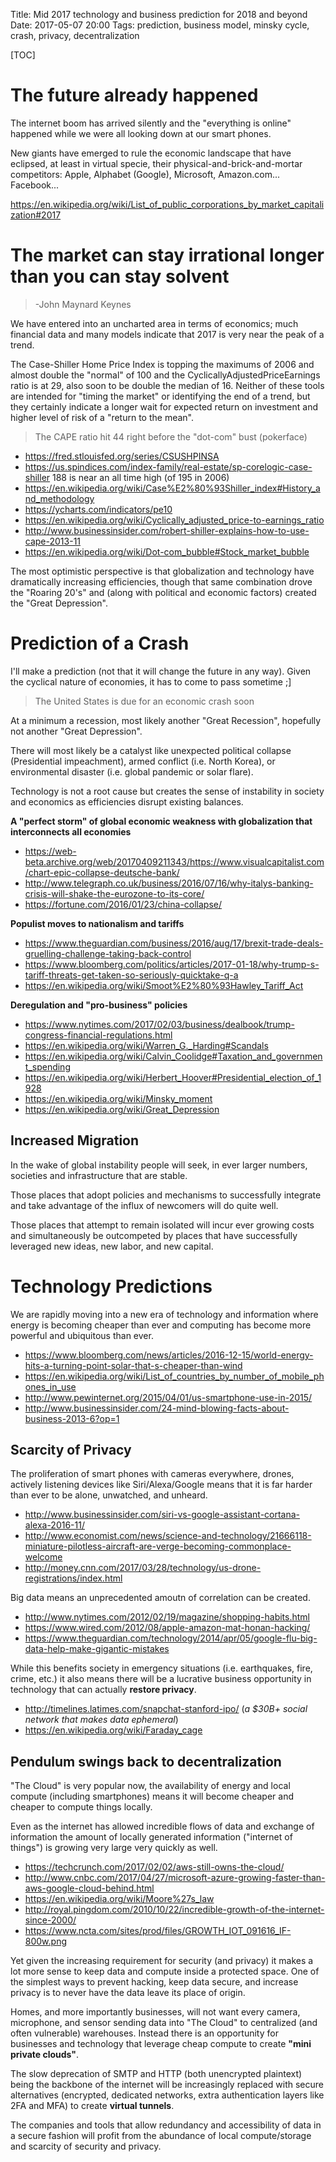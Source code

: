 Title: Mid 2017 technology and business prediction for 2018 and beyond
Date: 2017-05-07 20:00
Tags: prediction, business model, minsky cycle, crash, privacy, decentralization

[TOC]

# The future already happened

The internet boom has arrived silently and the "everything is online" happened while we were all looking down at our smart phones.

New giants have emerged to rule the economic landscape that have eclipsed, at least in virtual specie, their physical-and-brick-and-mortar competitors: Apple, Alphabet (Google), Microsoft, Amazon.com... Facebook...

<https://en.wikipedia.org/wiki/List_of_public_corporations_by_market_capitalization#2017>

# The market can stay irrational longer than you can stay solvent
> -John Maynard Keynes

We have entered into an uncharted area in terms of economics; much financial data and many models indicate that 2017 is very near the peak of a trend.

The Case-Shiller Home Price Index is topping the maximums of 2006 and almost double the "normal" of 100 and the CyclicallyAdjustedPriceEarnings ratio is at 29, also soon to be double the median of 16.  Neither of these tools are intended for "timing the market" or identifying the end of a trend, but they certainly indicate a longer wait for expected return on investment and higher level of risk of a "return to the mean".

> The CAPE ratio hit 44 right before the "dot-com" bust (pokerface)

- <https://fred.stlouisfed.org/series/CSUSHPINSA>
- <https://us.spindices.com/index-family/real-estate/sp-corelogic-case-shiller> 188 is near an all time high (of 195 in 2006)
- <https://en.wikipedia.org/wiki/Case%E2%80%93Shiller_index#History_and_methodology>
- <https://ycharts.com/indicators/pe10> 
- <https://en.wikipedia.org/wiki/Cyclically_adjusted_price-to-earnings_ratio>
- <http://www.businessinsider.com/robert-shiller-explains-how-to-use-cape-2013-11>
- <https://en.wikipedia.org/wiki/Dot-com_bubble#Stock_market_bubble>

The most optimistic perspective is that globalization and technology have dramatically increasing efficiencies, though that same combination drove the "Roaring 20's" and (along with political and economic factors) created the "Great Depression".

# Prediction of a Crash

I'll make a prediction (not that it will change the future in any way).  Given the cyclical nature of economies, it has to come to pass sometime ;]

> The United States is due for an economic crash soon

At a minimum a recession, most likely another "Great Recession", hopefully not another "Great Depression".

There will most likely be a catalyst like unexpected political collapse (Presidential impeachment), armed conflict (i.e. North Korea), or environmental disaster (i.e. global pandemic or solar flare).

Technology is not a root cause but creates the sense of instability in society and economics as efficiencies disrupt existing balances.

**A "perfect storm" of global economic weakness with globalization that interconnects all economies**

- <https://web-beta.archive.org/web/20170409211343/https://www.visualcapitalist.com/chart-epic-collapse-deutsche-bank/>
- <http://www.telegraph.co.uk/business/2016/07/16/why-italys-banking-crisis-will-shake-the-eurozone-to-its-core/>
- <https://fortune.com/2016/01/23/china-collapse/>

**Populist moves to nationalism and tariffs**

- <https://www.theguardian.com/business/2016/aug/17/brexit-trade-deals-gruelling-challenge-taking-back-control>
- <https://www.bloomberg.com/politics/articles/2017-01-18/why-trump-s-tariff-threats-get-taken-so-seriously-quicktake-q-a>
- <https://en.wikipedia.org/wiki/Smoot%E2%80%93Hawley_Tariff_Act>

**Deregulation and "pro-business" policies**

- <https://www.nytimes.com/2017/02/03/business/dealbook/trump-congress-financial-regulations.html>
- <https://en.wikipedia.org/wiki/Warren_G._Harding#Scandals>
- <https://en.wikipedia.org/wiki/Calvin_Coolidge#Taxation_and_government_spending>
- <https://en.wikipedia.org/wiki/Herbert_Hoover#Presidential_election_of_1928>
- <https://en.wikipedia.org/wiki/Minsky_moment>
- <https://en.wikipedia.org/wiki/Great_Depression>


## Increased Migration

In the wake of global instability people will seek, in ever larger numbers, societies and infrastructure that are stable.

Those places that adopt policies and mechanisms to successfully integrate and take advantage of the influx of newcomers will do quite well.

Those places that attempt to remain isolated will incur ever growing costs and simultaneously be outcompeted by places that have successfully leveraged new ideas, new labor, and new capital.

# Technology Predictions

We are rapidly moving into a new era of technology and information where energy is becoming cheaper than ever and computing has become more powerful and ubiquitous than ever.

- <https://www.bloomberg.com/news/articles/2016-12-15/world-energy-hits-a-turning-point-solar-that-s-cheaper-than-wind>
- <https://en.wikipedia.org/wiki/List_of_countries_by_number_of_mobile_phones_in_use>
- <http://www.pewinternet.org/2015/04/01/us-smartphone-use-in-2015/>
- <http://www.businessinsider.com/24-mind-blowing-facts-about-business-2013-6?op=1>

## Scarcity of Privacy

The proliferation of smart phones with cameras everywhere, drones, actively listening devices like Siri/Alexa/Google means that it is far harder than ever to be alone, unwatched, and unheard.

- <http://www.businessinsider.com/siri-vs-google-assistant-cortana-alexa-2016-11/>
- <http://www.economist.com/news/science-and-technology/21666118-miniature-pilotless-aircraft-are-verge-becoming-commonplace-welcome>
- <http://money.cnn.com/2017/03/28/technology/us-drone-registrations/index.html>

Big data means an unprecedented amoutn of correlation can be created.

- <http://www.nytimes.com/2012/02/19/magazine/shopping-habits.html>
- <https://www.wired.com/2012/08/apple-amazon-mat-honan-hacking/>
- <https://www.theguardian.com/technology/2014/apr/05/google-flu-big-data-help-make-gigantic-mistakes>

While this benefits society in emergency situations (i.e. earthquakes, fire, crime, etc.) it also means there will be a lucrative business opportunity in technology that can actually **restore privacy**.

- <http://timelines.latimes.com/snapchat-stanford-ipo/> (*a $30B+ social network that makes data ephemeral*)
- <https://en.wikipedia.org/wiki/Faraday_cage>

## Pendulum swings back to decentralization

"The Cloud" is very popular now, the availability of energy and local compute (including smartphones) means it will become cheaper and cheaper to compute things locally.

Even as the internet has allowed incredible flows of data and exchange of information the amount of locally generated information ("internet of things") is growing very large very quickly as well.

- <https://techcrunch.com/2017/02/02/aws-still-owns-the-cloud/>
- <http://www.cnbc.com/2017/04/27/microsoft-azure-growing-faster-than-aws-google-cloud-behind.html>
- <https://en.wikipedia.org/wiki/Moore%27s_law>
- <http://royal.pingdom.com/2010/10/22/incredible-growth-of-the-internet-since-2000/>
- <https://www.ncta.com/sites/prod/files/GROWTH_IOT_091616_IF-800w.png>

Yet given the increasing requirement for security (and privacy) it makes a lot more sense to keep data and compute inside a protected space.  One of the simplest ways to prevent hacking, keep data secure, and increase privacy is to never have the data leave its place of origin.

Homes, and more importantly businesses, will not want every camera, microphone, and sensor sending data into "The Cloud" to centralized (and often vulnerable) warehouses.  Instead there is an opportunity for businesses and technology that leverage cheap compute to create **"mini private clouds"**.

The slow deprecation of SMTP and HTTP (both unencrypted plaintext) being the backbone of the internet will be increasingly replaced with secure alternatives (encrypted, dedicated networks, extra authentication layers like 2FA and MFA) to create **virtual tunnels**.

The companies and tools that allow redundancy and accessibility of data in a secure fashion will profit from the abundance of local compute/storage and scarcity of security and privacy.

